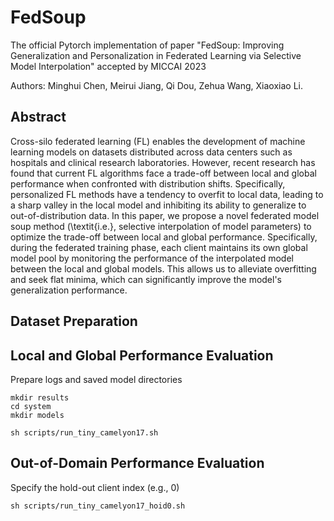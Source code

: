 # FedSoup
The official Pytorch implementation of paper "FedSoup: Improving Generalization and Personalization in Federated Learning via Selective Model Interpolation" accepted by MICCAI 2023

Authors: Minghui Chen, Meirui Jiang, Qi Dou, Zehua Wang, Xiaoxiao Li.

## Abstract
Cross-silo federated learning (FL) enables the development of machine learning models on datasets distributed across data centers such as hospitals and clinical research laboratories. However, recent research has found that current FL algorithms face a trade-off between local and global performance when confronted with distribution shifts. Specifically, personalized FL methods have a tendency to overfit to local data, leading to a sharp valley in the local model and inhibiting its ability to generalize to out-of-distribution data. In this paper, we propose a novel federated model soup method (\textit{i.e.}, selective interpolation of model parameters) to optimize the trade-off between local and global performance. Specifically, during the federated training phase, each client maintains its own global model pool by monitoring the performance of the interpolated model between the local and global models. This allows us to alleviate overfitting and seek flat minima, which can significantly improve the model's generalization performance.

## Dataset Preparation

## Local and Global Performance Evaluation
Prepare logs and saved model directories
```
mkdir results
cd system
mkdir models
```

```
sh scripts/run_tiny_camelyon17.sh
```

## Out-of-Domain Performance Evaluation
Specify the hold-out client index (e.g., 0)
```
sh scripts/run_tiny_camelyon17_hoid0.sh
```
